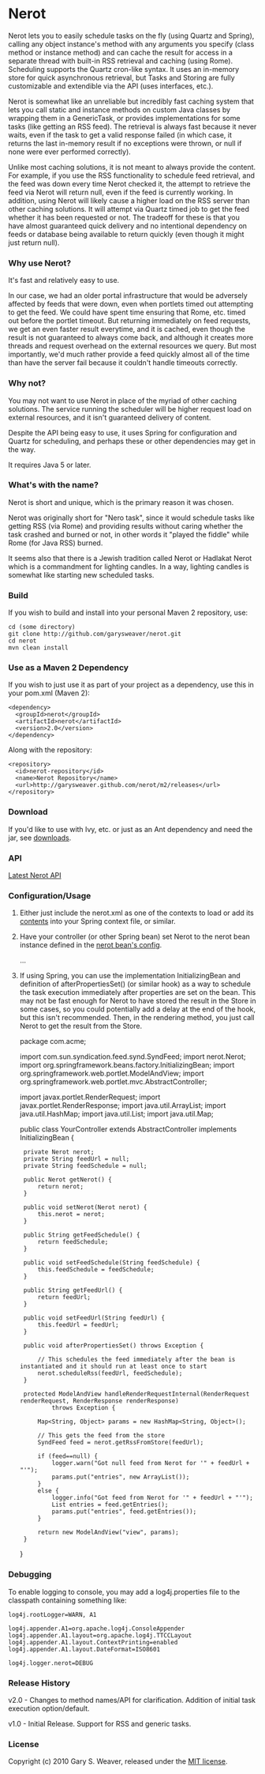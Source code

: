Nerot
=====

Nerot lets you to easily schedule tasks on the fly (using Quartz and Spring), calling any object instance's method with any arguments you specify (class method or instance method) and can cache the result for access in a separate thread with built-in RSS retrieval and caching (using Rome). Scheduling supports the Quartz cron-like syntax. It uses an in-memory store for quick asynchronous retrieval, but Tasks and Storing are fully customizable and extendible via the API (uses interfaces, etc.).

Nerot is somewhat like an unreliable but incredibly fast caching system that lets you call static and instance methods on custom Java classes by wrapping them in a GenericTask, or provides implementations for some tasks (like getting an RSS feed). The retrieval is always fast because it never waits, even if the task to get a valid response failed (in which case, it returns the last in-memory result if no exceptions were thrown, or null if none were ever performed correctly).

Unlike most caching solutions, it is not meant to always provide the content. For example, if you use the RSS functionality to schedule feed retrieval, and the feed was down every time Nerot checked it, the attempt to retrieve the feed via Nerot will return null, even if the feed is currently working. In addition, using Nerot will likely cause a higher load on the RSS server than other caching solutions. It will attempt via Quartz timed job to get the feed whether it has been requested or not. The tradeoff for these is that you have almost guaranteed quick delivery and no intentional dependency on feeds or database being available to return quickly (even though it might just return null).

### Why use Nerot?

It's fast and relatively easy to use.

In our case, we had an older portal infrastructure that would be adversely affected by feeds that were down, even when portlets timed out attempting to get the feed. We could have spent time ensuring that Rome, etc. timed out before the portlet timeout. But returning immediately on feed requests, we get an even faster result everytime, and it is cached, even though the result is not guaranteed to always come back, and although it creates more threads and request overhead on the external resources we query. But most importantly, we'd much rather provide a feed quickly almost all of the time than have the server fail because it couldn't handle timeouts correctly.

### Why not?

You may not want to use Nerot in place of the myriad of other caching solutions. The service running the scheduler will be higher request load on external resources, and it isn't guaranteed delivery of content.

Despite the API being easy to use, it uses Spring for configuration and Quartz for scheduling, and perhaps these or other dependencies may get in the way.

It requires Java 5 or later.

### What's with the name?

Nerot is short and unique, which is the primary reason it was chosen.

Nerot was originally short for "Nero task", since it would schedule tasks like getting RSS (via Rome) and providing results without caring whether the task crashed and burned or not, in other words it "played the fiddle" while Rome (for Java RSS) burned.

It seems also that there is a Jewish tradition called Nerot or Hadlakat Nerot which is a commandment for lighting candles. In a way, lighting candles is somewhat like starting new scheduled tasks.

### Build

If you wish to build and install into your personal Maven 2 repository, use:

    cd (some directory)
    git clone http://github.com/garysweaver/nerot.git
    cd nerot
    mvn clean install

### Use as a Maven 2 Dependency

If you wish to just use it as part of your project as a dependency, use this in your pom.xml (Maven 2):

    <dependency>
      <groupId>nerot</groupId>
      <artifactId>nerot</artifactId>
      <version>2.0</version>
    </dependency>
   
Along with the repository:

    <repository>
      <id>nerot-repository</id>
      <name>Nerot Repository</name>
      <url>http://garysweaver.github.com/nerot/m2/releases</url>
    </repository>

### Download

If you'd like to use with Ivy, etc. or just as an Ant dependency and need the jar, see [downloads][rel].

### API

[Latest Nerot API][apidocs]

### Configuration/Usage

1. Either just include the nerot.xml as one of the contexts to load or add its [contents][config] into your Spring context file, or similar.

2. Have your controller (or other Spring bean) set Nerot to the nerot bean instance defined in the [nerot bean's config][config].

    <!-- Controllers -->

    <bean name="yourController" class="com.acme.YourController">
        <property name="nerot" ref="nerot"/>
        ...
    </bean>

3. If using Spring, you can use the implementation InitializingBean and definition of afterPropertiesSet() (or similar hook) as a way to schedule the task execution immediately after properties are set on the bean. This may not be fast enough for Nerot to have stored the result in the Store in some cases, so you could potentially add a delay at the end of the hook, but this isn't recommended. Then, in the rendering method, you just call Nerot to get the result from the Store. 

    package com.acme;

    import com.sun.syndication.feed.synd.SyndFeed;
    import nerot.Nerot;
    import org.springframework.beans.factory.InitializingBean;
    import org.springframework.web.portlet.ModelAndView;
    import org.springframework.web.portlet.mvc.AbstractController;

    import javax.portlet.RenderRequest;
    import javax.portlet.RenderResponse;
    import java.util.ArrayList;
    import java.util.HashMap;
    import java.util.List;
    import java.util.Map;

    public class YourController extends AbstractController implements InitializingBean {

        private Nerot nerot;
        private String feedUrl = null;
        private String feedSchedule = null;

        public Nerot getNerot() {
            return nerot;
        }

        public void setNerot(Nerot nerot) {
            this.nerot = nerot;
        }

        public String getFeedSchedule() {
            return feedSchedule;
        }

        public void setFeedSchedule(String feedSchedule) {
            this.feedSchedule = feedSchedule;
        }

        public String getFeedUrl() {
            return feedUrl;
        }

        public void setFeedUrl(String feedUrl) {
            this.feedUrl = feedUrl;
        }

        public void afterPropertiesSet() throws Exception {
    
            // This schedules the feed immediately after the bean is instantiated and it should run at least once to start
            nerot.scheduleRss(feedUrl, feedSchedule);
        }

        protected ModelAndView handleRenderRequestInternal(RenderRequest renderRequest, RenderResponse renderResponse)
                throws Exception {
        
            Map<String, Object> params = new HashMap<String, Object>();
        
            // This gets the feed from the store
            SyndFeed feed = nerot.getRssFromStore(feedUrl);
    
            if (feed==null) {
                logger.warn("Got null feed from Nerot for '" + feedUrl + "'");
                params.put("entries", new ArrayList());
            }
            else {
                logger.info("Got feed from Nerot for '" + feedUrl + "'");
                List entries = feed.getEntries();
                params.put("entries", feed.getEntries());
            }

            return new ModelAndView("view", params);
        }
    }

### Debugging

To enable logging to console, you may add a log4j.properties file to the classpath containing something like:

    log4j.rootLogger=WARN, A1
    
    log4j.appender.A1=org.apache.log4j.ConsoleAppender
    log4j.appender.A1.layout=org.apache.log4j.TTCCLayout
    log4j.appender.A1.layout.ContextPrinting=enabled
    log4j.appender.A1.layout.DateFormat=ISO8601
    
    log4j.logger.nerot=DEBUG

### Release History

v2.0 - Changes to method names/API for clarification. Addition of initial task execution option/default.

v1.0 - Initial Release. Support for RSS and generic tasks.

### License

Copyright (c) 2010 Gary S. Weaver, released under the [MIT license][lic].

[lic]: http://github.com/garysweaver/nerot/blob/master/LICENSE
[rel]: http://garysweaver.github.com/nerot/releases
[config]: http://github.com/garysweaver/nerot/blob/master/src/main/resources/nerot.xml
[test]: http://github.com/garysweaver/nerot/blob/master/src/test/java/nerot/SystemTest.java
[apidocs]: http://garysweaver.github.com/nerot/apidocs
